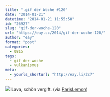 ```yaml
---
title: ".gif der Woche #120"
date: "2014-01-21"
datetime: "2014-01-21 11:55:50"
id: "26927"
slug: "gif-der-woche-120"
url: "https://eay.cc/2014/gif-der-woche-120/"
author: "eay"
format: "post"
categories:
  - 0815
tags:
  - gif-der-woche
  - vulkanismus
meta:
  - yourls_shorturl: "http://eay.li/2c7"
---
```


![](https://eay.cc/uploads/2014/lava.gif) Lava, schön vergift. (via [ParisLemon](http://parislemon.com/post/73583261263/magma-update-important-update#notes))
